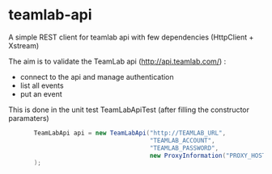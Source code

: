 teamlab-api
===========

A simple REST client for teamlab api with few dependencies (HttpClient + Xstream)

The aim is to validate the TeamLab api (http://api.teamlab.com/) :
 - connect to the api and manage authentication
 - list all events
 - put an event

This is done in the unit test TeamLabApiTest (after filling the constructor paramaters)
 
 ```java
        TeamLabApi api = new TeamLabApi("http://TEAMLAB_URL",
                                        "TEAMLAB_ACCOUNT",
                                        "TEAMLAB_PASSWORD",
                                        new ProxyInformation("PROXY_HOST", 80, "PROXY_USER", "PROXY_PASSWORD")
        );
  ```